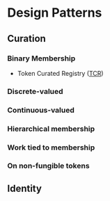 # Design Patterns

## Curation

### Binary Membership

- Token Curated Registry ([TCR](TCR/readme.md))

### Discrete-valued

### Continuous-valued

### Hierarchical membership

### Work tied to membership

### On non-fungible tokens

## Identity
